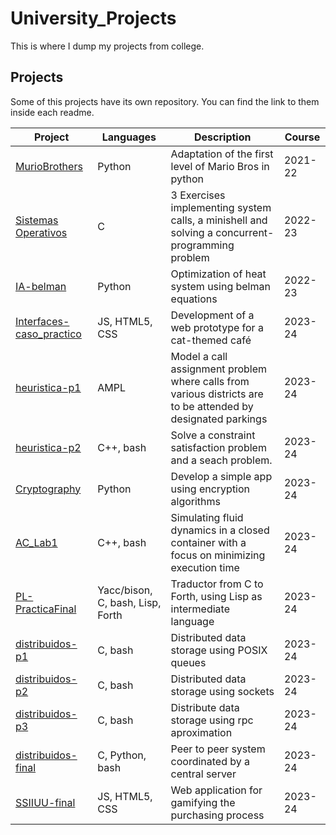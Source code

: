 # University_Projects
This is where I dump my projects from college. 

## Projects

Some of this projects have its own repository. You can find the link to them inside each readme.

| Project | Languages | Description | Course |
| ------- | --------- | ----------- | ------ |
| [MurioBrothers](https://github.com/CLopMan/University_Projects/tree/main/FinalProject-FirstYear) | Python | Adaptation of the first level of Mario Bros in python | 2021-22 |
| [Sistemas Operativos](https://github.com/CLopMan/University_Projects/tree/main/Sistemas%20Operativos) | C | 3 Exercises implementing system calls, a minishell and solving a concurrent-programming problem | 2022-23 |
| [IA-belman](https://github.com/CLopMan/University_Projects/tree/main/IA-belman) | Python | Optimization of heat system using belman equations | 2022-23 |
| [Interfaces-caso_practico](https://github.com/CLopMan/University_Projects/tree/main/Interfaces-caso_practico) | JS, HTML5, CSS | Development of a web prototype for a cat-themed café | 2023-24 |
| [heuristica-p1](https://github.com/CLopMan/University_Projects/tree/main/heuristica_p1-100472092-100472182) | AMPL | Model a call assignment problem where calls from various districts are to be attended by designated parkings | 2023-24 |
| [heuristica-p2](https://github.com/CLopMan/University_Projects/tree/main/heuristica-p2) | C++, bash | Solve a constraint satisfaction problem and a seach problem. | 2023-24 |
| [Cryptography](https://github.com/CLopMan/University_Projects/tree/main/Crytography-practica1) | Python | Develop a simple app using encryption algorithms | 2023-24 |
| [AC_Lab1](https://github.com/CLopMan/University_Projects/tree/main/AC_ProgramacionOrientadaAlRendimiento) | C++, bash | Simulating fluid dynamics in a closed container with a focus on minimizing execution time | 2023-24 |
| [PL-PracticaFinal](https://github.com/CLopMan/University_Projects/tree/main/PL-practicaFinal) | Yacc/bison, C, bash, Lisp, Forth | Traductor from C to Forth, using Lisp as intermediate language | 2023-24 |
| [distribuidos-p1](https://github.com/CLopMan/University_Projects/tree/main/distribuidos_p1-colasposix) | C, bash | Distributed data storage using POSIX queues | 2023-24|
| [distribuidos-p2](https://github.com/CLopMan/University_Projects/tree/main/distribuidos_p2-sockets) | C, bash | Distributed data storage using sockets | 2023-24 |
| [distribuidos-p3](https://github.com/CLopMan/University_Projects/tree/main/distribuidos_p3-rpc) | C, bash | Distribute data storage using rpc aproximation | 2023-24 | 
| [distribuidos-final](https://github.com/CLopMan/University_Projects/tree/main/distribuidos_final) | C, Python, bash | Peer to peer system coordinated by a central server | 2023-24 |
| [SSIIUU-final](https://github.com/CLopMan/University_Projects/tree/main/SSIIUU-final) | JS, HTML5, CSS | Web application for gamifying the purchasing process | 2023-24 |


